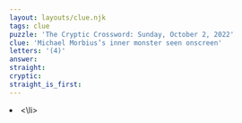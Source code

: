 ```yaml
---
layout: layouts/clue.njk
tags: clue
puzzle: 'The Cryptic Crossword: Sunday, October 2, 2022'
clue: 'Michael Morbius’s inner monster seen onscreen'
letters: '(4)'
answer:
straight:
cryptic:
straight_is_first:
---
```

<li><\li>